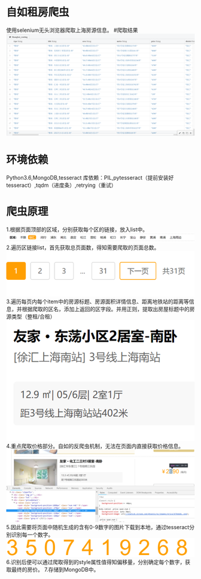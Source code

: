 ﻿# 自如租房爬虫
使用selenium无头浏览器爬取上海房源信息。
#爬取结果
![result](https://github.com/brandonchow1997/ziroom-spider/blob/master/result.png)
# 环境依赖
Python3.6,MongoDB,tesseract
库依赖：PIL,pytesseract（提前安装好tesseract）,tqdm（进度条）,retrying（重试）

# 爬虫原理
1.根据页面顶部的区域，分别获取每个区的链接，放入list中。
![步骤1](https://github.com/brandonchow1997/ziroom-spider/blob/master/district.png)
2.遍历区链接list，首先获取总页面数，得知需要爬取的页面总数。
![步骤2](https://github.com/brandonchow1997/ziroom-spider/blob/master/3.png)
3.遍历每页内每个item中的房源标题、房源面积详情信息、距离地铁站的距离等信息，并根据爬取的区名，添加上返回的区字段。并用正则，提取出房屋标题中的房源类型（整租/合租）
![步骤3](https://github.com/brandonchow1997/ziroom-spider/blob/master/2.png)
4.重点爬取价格部分。自如的反爬虫机制，无法在页面内直接获取价格信息。
![步骤4](https://github.com/brandonchow1997/ziroom-spider/blob/master/1.png)
5.因此需要将页面中随机生成的含有0-9数字的图片下载到本地，通过tesseract分别识别每一个数字。
![步骤5](https://github.com/brandonchow1997/ziroom-spider/blob/master/pic.png)
6.识别后便可以通过爬取得到的style属性值得知偏移量，分别确定每个数字，获取最终的房价。
7.存储到MongoDB中。
